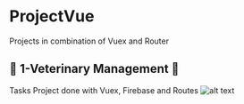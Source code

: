 # ProjectVue

Projects in combination of Vuex and Router 

## :bookmark_tabs: 1-Veterinary Management :file_folder:

Tasks Project done with Vuex, Firebase and Routes 
![alt text](https://github.com/yaneth94/Vue_projects/blob/master/images/crud_task01.png)